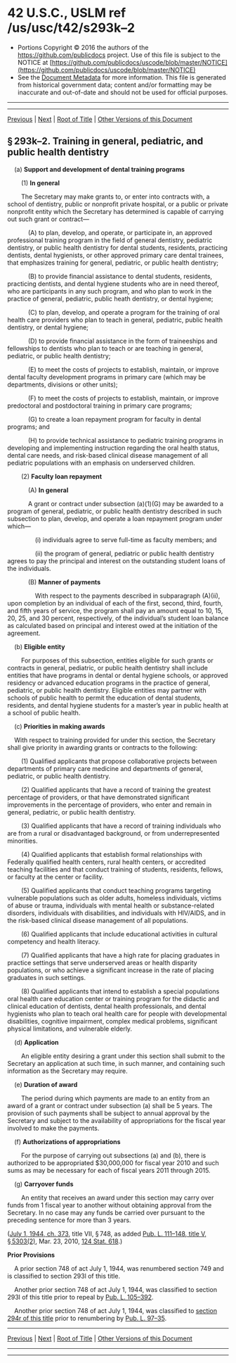 ---
---

# 42 U.S.C., USLM ref /us/usc/t42/s293k–2

* Portions Copyright © 2016 the authors of the https://github.com/publicdocs project.
  Use of this file is subject to the NOTICE at [https://github.com/publicdocs/uscode/blob/master/NOTICE](https://github.com/publicdocs/uscode/blob/master/NOTICE)
* See the [Document Metadata](././../../../../../../..//README.md) for more information.
  This file is generated from historical government data; content and/or formatting may be inaccurate and out-of-date and should not be used for official purposes.

----------
----------

[Previous](./../../../../../../..//us/usc/t42/ch6A/schV/ptC/spt1/m__us_usc_t42_s293k–1.md) | [Next](./../../../../../../..//us/usc/t42/ch6A/schV/ptC/spt1/m__us_usc_t42_s293l.md) | [Root of Title](./../../../../../../../) | [Other Versions of this Document](https://publicdocs.github.io/go/links?ns=uslm&ref=%2Fus%2Fusc%2Ft42%2Fs293k%E2%80%932)

## § 293k–2. Training in general, pediatric, and public health dentistry

    (a) __Support and development of dental training programs__ 

        (1) __In general__ 

        The Secretary may make grants to, or enter into contracts with, a school of dentistry, public or nonprofit private hospital, or a public or private nonprofit entity which the Secretary has determined is capable of carrying out such grant or contract—

            (A) to plan, develop, and operate, or participate in, an approved professional training program in the field of general dentistry, pediatric dentistry, or public health dentistry for dental students, residents, practicing dentists, dental hygienists, or other approved primary care dental trainees, that emphasizes training for general, pediatric, or public health dentistry;

            (B) to provide financial assistance to dental students, residents, practicing dentists, and dental hygiene students who are in need thereof, who are participants in any such program, and who plan to work in the practice of general, pediatric, public heath dentistry, or dental hygiene;

            (C) to plan, develop, and operate a program for the training of oral health care providers who plan to teach in general, pediatric, public health dentistry, or dental hygiene;

            (D) to provide financial assistance in the form of traineeships and fellowships to dentists who plan to teach or are teaching in general, pediatric, or public health dentistry;

            (E) to meet the costs of projects to establish, maintain, or improve dental faculty development programs in primary care (which may be departments, divisions or other units);

            (F) to meet the costs of projects to establish, maintain, or improve predoctoral and postdoctoral training in primary care programs;

            (G) to create a loan repayment program for faculty in dental programs; and

            (H) to provide technical assistance to pediatric training programs in developing and implementing instruction regarding the oral health status, dental care needs, and risk-based clinical disease management of all pediatric populations with an emphasis on underserved children.

        (2) __Faculty loan repayment__ 

            (A) __In general__ 

            A grant or contract under subsection (a)(1)(G) may be awarded to a program of general, pediatric, or public health dentistry described in such subsection to plan, develop, and operate a loan repayment program under which—

                (i) individuals agree to serve full-time as faculty members; and

                (ii) the program of general, pediatric or public health dentistry agrees to pay the principal and interest on the outstanding student loans of the individuals.

            (B) __Manner of payments__ 

                With respect to the payments described in subparagraph (A)(ii), upon completion by an individual of each of the first, second, third, fourth, and fifth years of service, the program shall pay an amount equal to 10, 15, 20, 25, and 30 percent, respectively, of the individual’s student loan balance as calculated based on principal and interest owed at the initiation of the agreement.

    (b) __Eligible entity__ 

        For purposes of this subsection, entities eligible for such grants or contracts in general, pediatric, or public health dentistry shall include entities that have programs in dental or dental hygiene schools, or approved residency or advanced education programs in the practice of general, pediatric, or public health dentistry. Eligible entities may partner with schools of public health to permit the education of dental students, residents, and dental hygiene students for a master’s year in public health at a school of public health.

    (c) __Priorities in making awards__ 

    With respect to training provided for under this section, the Secretary shall give priority in awarding grants or contracts to the following:

        (1) Qualified applicants that propose collaborative projects between departments of primary care medicine and departments of general, pediatric, or public health dentistry.

        (2) Qualified applicants that have a record of training the greatest percentage of providers, or that have demonstrated significant improvements in the percentage of providers, who enter and remain in general, pediatric, or public health dentistry.

        (3) Qualified applicants that have a record of training individuals who are from a rural or disadvantaged background, or from underrepresented minorities.

        (4) Qualified applicants that establish formal relationships with Federally qualified health centers, rural health centers, or accredited teaching facilities and that conduct training of students, residents, fellows, or faculty at the center or facility.

        (5) Qualified applicants that conduct teaching programs targeting vulnerable populations such as older adults, homeless individuals, victims of abuse or trauma, individuals with mental health or substance-related disorders, individuals with disabilities, and individuals with HIV/AIDS, and in the risk-based clinical disease management of all populations.

        (6) Qualified applicants that include educational activities in cultural competency and health literacy.

        (7) Qualified applicants that have a high rate for placing graduates in practice settings that serve underserved areas or health disparity populations, or who achieve a significant increase in the rate of placing graduates in such settings.

        (8) Qualified applicants that intend to establish a special populations oral health care education center or training program for the didactic and clinical education of dentists, dental health professionals, and dental hygienists who plan to teach oral health care for people with developmental disabilities, cognitive impairment, complex medical problems, significant physical limitations, and vulnerable elderly.

    (d) __Application__ 

        An eligible entity desiring a grant under this section shall submit to the Secretary an application at such time, in such manner, and containing such information as the Secretary may require.

    (e) __Duration of award__ 

        The period during which payments are made to an entity from an award of a grant or contract under subsection (a) shall be 5 years. The provision of such payments shall be subject to annual approval by the Secretary and subject to the availability of appropriations for the fiscal year involved to make the payments.

    (f) __Authorizations of appropriations__ 

        For the purpose of carrying out subsections (a) and (b), there is authorized to be appropriated $30,000,000 for fiscal year 2010 and such sums as may be necessary for each of fiscal years 2011 through 2015.

    (g) __Carryover funds__ 

        An entity that receives an award under this section may carry over funds from 1 fiscal year to another without obtaining approval from the Secretary. In no case may any funds be carried over pursuant to the preceding sentence for more than 3 years.

([July 1, 1944, ch. 373][/us/act/1944-07-01/ch373], title VII, § 748, as added [Pub. L. 111–148, title V, § 5303(2)][/us/pl/111/148/s5303/2], Mar. 23, 2010, [124 Stat. 618][/us/stat/124/618].)

 __Prior Provisions__ 

    A prior section 748 of act July 1, 1944, was renumbered section 749 and is classified to section 293l of this title.

    Another prior section 748 of act July 1, 1944, was classified to section 293l of this title prior to repeal by [Pub. L. 105–392][/us/pl/105/392].

    Another prior section 748 of act July 1, 1944, was classified to [section 294r of this title][/us/usc/t42/s294r] prior to renumbering by [Pub. L. 97–35][/us/pl/97/35].

----------

[Previous](./../../../../../../..//us/usc/t42/ch6A/schV/ptC/spt1/m__us_usc_t42_s293k–1.md) | [Next](./../../../../../../..//us/usc/t42/ch6A/schV/ptC/spt1/m__us_usc_t42_s293l.md) | [Root of Title](./../../../../../../../) | [Other Versions of this Document](https://publicdocs.github.io/go/links?ns=uslm&ref=%2Fus%2Fusc%2Ft42%2Fs293k%E2%80%932)

----------
----------

[/us/act/1944-07-01/ch373]: https://publicdocs.github.io/go/links?ns=uslm&ref=%2Fus%2Fact%2F1944-07-01%2Fch373
[/us/pl/111/148/s5303/2]: https://publicdocs.github.io/go/links?ns=uslm&ref=%2Fus%2Fpl%2F111%2F148%2Fs5303%2F2
[/us/stat/124/618]: https://publicdocs.github.io/go/links?ns=uslm&ref=%2Fus%2Fstat%2F124%2F618
[/us/pl/105/392]: https://publicdocs.github.io/go/links?ns=uslm&ref=%2Fus%2Fpl%2F105%2F392
[/us/usc/t42/s294r]: https://publicdocs.github.io/go/links?ns=uslm&ref=%2Fus%2Fusc%2Ft42%2Fs294r
[/us/pl/97/35]: https://publicdocs.github.io/go/links?ns=uslm&ref=%2Fus%2Fpl%2F97%2F35


